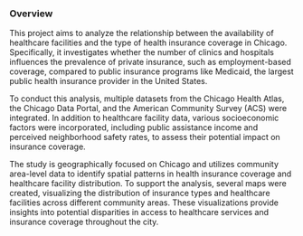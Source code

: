 ### Overview

This project aims to analyze the relationship between the availability of healthcare facilities and the type of health insurance coverage in Chicago. Specifically, it investigates whether the number of clinics and hospitals influences the prevalence of private insurance, such as employment-based coverage, compared to public insurance programs like Medicaid, the largest public health insurance provider in the United States.

To conduct this analysis, multiple datasets from the Chicago Health Atlas, the Chicago Data Portal, and the American Community Survey (ACS) were integrated. In addition to healthcare facility data, various socioeconomic factors were incorporated, including public assistance income and perceived neighborhood safety rates, to assess their potential impact on insurance coverage.

The study is geographically focused on Chicago and utilizes community area-level data to identify spatial patterns in health insurance coverage and healthcare facility distribution. To support the analysis, several maps were created, visualizing the distribution of insurance types and healthcare facilities across different community areas. These visualizations provide insights into potential disparities in access to healthcare services and insurance coverage throughout the city.
